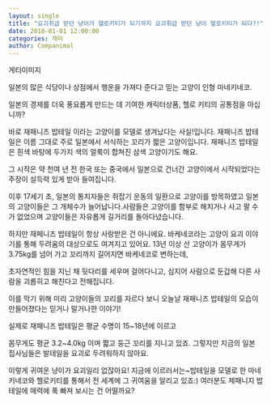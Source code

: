 ```yaml
---
layout: single
title: "요괴취급 받던 냥이가 헬로키티가 되기까지 요괴취급 받던 냥이 헬로키티가 되다?!"
date: 2018-01-01 12:00:00
categories: 재미
author: Companimal
---
```


게티이미지

일본의 많은 식당이나 상점에서 행운을 가져다 준다고 믿는 고양이 인형 마네키네코.

일본의 경제를 더욱 풍요롭게 만드는 데 기여한 캐릭터상품, 헬로 키티의 공통점을 아십니까?

바로 재패니즈 밥테일 이라는 고양이를 모델로 생겨났다는 사실!입니다. 재패니즈 밥테일은 이름 그대로 주로 일본에서 서식하는 꼬리가 짧은 고양이입니다. 재패니즈 밥테일은 흰색 바탕에 두가지 색의 얼룩이 합쳐진 삼색 고양이기도 해요.

그 시작은 약 천여 년 전 한국 또는 중국에서 일본으로 건너간 고양이에서 시작되었다는 주장이 설득력 있게 받아 들여집니다.

이후 17세기 초, 일본의 통치자들은 쥐잡기 운동의 일환으로 고양이를 방목하였고 일본의 고양이들은 그 개체수가 늘어납니다.사람들은 고양이를 함부로 해치거나 사고 팔 수가 없었으며 고양이들은 자유롭게 길거리를 돌아다녔습니다.

하지만 재페니즈 밥테일이 항상 사랑받은 건 아니에요. 바케네코라는 고양이 요괴 이야기를 통해 두려움의 대상으로도 여겨지고 있어요. 13년 이상 산 고양이가 몸무게가 3.75kg를 넘어 가고 꼬리까지 길어지면 바케네코로 변하는데,

초자연적인 힘을 지닌 채 뒷다리를 세우며 걸어다니고, 심지어 사람으로 둔갑해 다른 사람을 괴롭히고 해친다고 전해집니다.

이를 막기 위해 미리 고양이들의 꼬리를 자르다 보니 오늘날 재패니즈 밥테일의 모습이 만들어졌다는 믿거나 말거나한 이야기!

실제로 재패니즈 밥테일은 평균 수명이 15~18년에 이르고

몸무게도 평균 3.2~4.0kg 이며 짧고 둥근 꼬리를 지니고 있죠. 그렇지만 지금의 일본 집사님들은 발테일을 요괴로 두려워하지 않아요.

이렇게 귀여운 냥이가 요괴일리 없잖아요! 지금에 이르러서는~밥테일을 모델로 한 마네키네코와 헬로키티를 통해서 전 세계에 그 귀여움을 알리고 있죠:) 여러분도 제패니지 밥테일에 매력에 푹 빠져 보시는 건 어떨까요?
